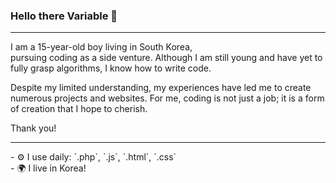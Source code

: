 ### Hello there Variable 👋

<hr>

<p>
  I am a 15-year-old boy living in South Korea,
  <br>
  pursuing coding as a side venture. 
  Although I am still young 
  and have yet to fully grasp algorithms, 
  I know how to write code.
</p>


Despite my limited understanding, 
my experiences have led me to 
create numerous projects and websites. 
For me, coding is not just a job; 
it is a form of creation that I hope to cherish.

Thank you!
<hr>
- ⚙️ I use daily: `.php`, `.js`, `.html`, `.css`
<br>
- 🌍 I live in Korea!

